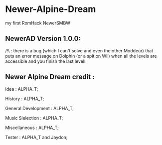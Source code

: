 # Newer-Alpine-Dream
my first RomHack NewerSMBW

## NewerAD Version 1.0.0:
/!\ : there is a bug (which I can't solve and even the other Moddeur) that puts an error message on Dolphin (or a spit on Wii) when all the levels are accessible and you finish the last level!




## Newer Alpine Dream credit :

Idea : ALPHA_T;

History : ALPHA_T;

General Development : ALPHA_T;

Music Slelection : ALPHA_T;

Miscellaneous : ALPHA_T;

Tester : ALPHA_T and Jaydon;


